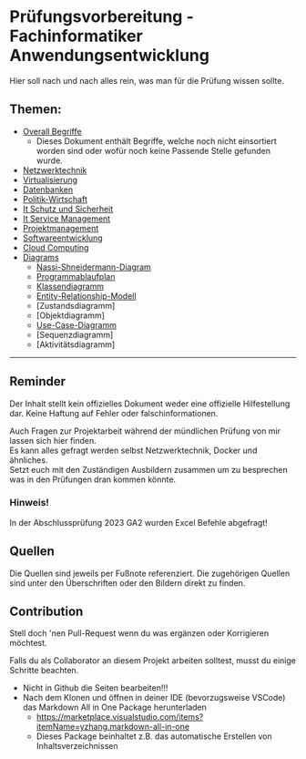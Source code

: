 # Prüfungsvorbereitung - Fachinformatiker Anwendungsentwicklung
Hier soll nach und nach alles rein, was man für die Prüfung wissen sollte.

## Themen:
- [Overall Begriffe](Begriffe.md)
  - Dieses Dokument enthält Begriffe, welche noch nicht einsortiert worden sind oder wofür noch keine Passende Stelle gefunden wurde.
- [Netzwerktechnik](Netzwerktechnik.md)
- [Virtualisierung](Virtualisierung.md)
- [Datenbanken](Datenbanken.md)
- [Politik-Wirtschaft](Politik-Wirtschaft.md)
- [It Schutz und Sicherheit](It-Schutz-Sicherheit.md)
- [It Service Management](It-Service-Management.md)
- [Projektmanagement](Projektmanagement.md)
- [Softwareentwicklung](Softwareentwicklung.md)
- [Cloud Computing](Cloud-Computing.md)
- [Diagrams](/Diagrams/)
  - [Nassi-Shneidermann-Diagram](Diagrams/Nassi-Shneiderman-Diagram.md)
  - [Programmablaufplan](Diagrams/Programmablaufplan.md)
  - [Klassendiagramm](Diagrams/Klassendiagramm.md)
  - [Entity-Relationship-Modell](Diagrams/Entity-Relationship-Modell.md)
  - [Zustandsdiagramm]
  - [Objektdiagramm]
  - [Use-Case-Diagramm](Diagrams/Use-Case-Diagramm.md)
  - [Sequenzdiagramm]
  - [Aktivitätsdiagramm]

---
## Reminder
Der Inhalt stellt kein offizielles Dokument weder eine offizielle Hilfestellung dar. Keine Haftung auf Fehler oder falschinformationen.

Auch Fragen zur Projektarbeit während der mündlichen Prüfung von mir lassen sich hier finden.  
Es kann alles gefragt werden selbst Netzwerktechnik, Docker und ähnliches.  
Setzt euch mit den Zuständigen Ausbildern zusammen um zu besprechen was in den Prüfungen dran kommen könnte.

### Hinweis!
In der Abschlussprüfung 2023 GA2 wurden Excel Befehle abgefragt!

## Quellen
Die Quellen sind jeweils per Fußnote referenziert. Die zugehörigen Quellen sind unter den Überschriften oder den Bildern direkt zu finden.

## Contribution
Stell doch 'nen Pull-Request wenn du was ergänzen oder Korrigieren möchtest.

Falls du als Collaborator an diesem Projekt arbeiten solltest, musst du einige Schritte beachten.
- Nicht in Github die Seiten bearbeiten!!!
- Nach dem Klonen und öffnen in deiner IDE (bevorzugsweise VSCode) das Markdown All in One Package herunterladen
  - https://marketplace.visualstudio.com/items?itemName=yzhang.markdown-all-in-one
  - Dieses Package beinhaltet z.B. das automatische Erstellen von Inhaltsverzeichnissen